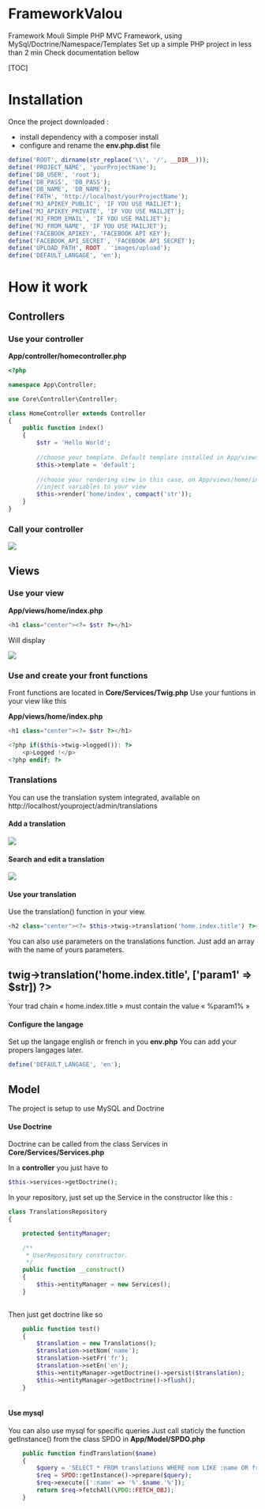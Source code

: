 # FrameworkValou
Framework Mouli
Simple PHP MVC Framework, using MySql/Doctrine/Namespace/Templates
Set up a simple PHP project in less than 2 min
Check documentation bellow

[TOC]

# Installation

Once the project downloaded :
- install dependency with a composer install
- configure and rename the **env.php.dist** file

```php
define('ROOT', dirname(str_replace('\\', '/', __DIR__)));
define('PROJECT_NAME', 'yourProjectName');
define('DB_USER', 'root');
define('DB_PASS', 'DB_PASS');
define('DB_NAME', 'DB_NAME');
define('PATH', 'http://localhost/yourProjectName');
define('MJ_APIKEY_PUBLIC', 'IF YOU USE MAILJET');
define('MJ_APIKEY_PRIVATE', 'IF YOU USE MAILJET');
define('MJ_FROM_EMAIL', 'IF YOU USE MAILJET');
define('MJ_FROM_NAME', 'IF YOU USE MAILJET');
define('FACEBOOK_APIKEY', 'FACEBOOK API KEY');
define('FACEBOOK_API_SECRET', 'FACEBOOK API SECRET');
define('UPLOAD_PATH', ROOT . 'images/upload');
define('DEFAULT_LANGAGE', 'en');

```

# How it work
## Controllers
### Use your controller

**App/controller/homecontroller.php**

```php
<?php

namespace App\Controller;

use Core\Controller\Controller;

class HomeController extends Controller
{
    public function index()
    {
		$str = 'Hello World';
		
		//choose your template. Default template installed in App/views/templates
        $this->template = 'default'; 
		
		//choose your rendering view in this case, on App/views/home/index.php
		//inject variables to your view
        $this->render('home/index', compact('str'));
    }
}
```
### Call your controller

![](https://nsa40.casimages.com/img/2020/02/01/200201040150387769.png)


## Views
### Use your view
**App/views/home/index.php**

```php
<h1 class="center"><?= $str ?></h1>
```
Will display

![](https://nsa40.casimages.com/img/2020/02/01/200201035704116934.png)

### Use and create your front functions

Front functions are located in **Core/Services/Twig.php**
Use your funtions in your view like this

**App/views/home/index.php**
```php
<h1 class="center"><?= $str ?></h1>

<?php if($this->twig->logged()): ?>
	<p>Logged !</p>
<?php endif; ?>
```

### Translations

You can use the translation system integrated, available on http://localhost/youproject/admin/translations

#### Add a translation

![](https://nsa40.casimages.com/img/2020/02/01/200201041615826792.png)

#### Search and edit a translation

![](https://nsa40.casimages.com/img/2020/02/01/200201041733370902.png)

#### Use your translation

Use the translation() function in your view.

```php
<h2 class="center"><?= $this->twig->translation('home.index.title') ?></h2>
```

You can also use parameters on the translations function. Just add an array with the name of yours parameters.

<h2 class="center"><?= $this->twig->translation('home.index.title', ['param1' => $str]) ?></h2>

Your trad chain « home.index.title » must contain the value « %param1% » 

#### Configure the langage

Set up the langage english or french in you **env.php**
You can add your propers langages later.

```php
define('DEFAULT_LANGAGE', 'en');
```

## Model

The project is setup to use MySQL and Doctrine

#### Use Doctrine

Doctrine can be called from the class Services in **Core/Services/Services.php**

In a **controller** you just have to

```php
$this->services->getDoctrine();
```

In your repository, just set up the Service in the constructor like this :

```php
class TranslationsRepository
{

    protected $entityManager;

    /**
     * UserRepository constructor.
     */
    public function __construct()
    {
        $this->entityManager = new Services();
    }
	
```

Then just get doctrine like so

```php
    public function test()
    {
        $translation = new Translations();
        $translation->setNom('name');
        $translation->setFr('fr');
        $translation->setEn('en');
        $this->entityManager->getDoctrine()->persist($translation);
        $this->entityManager->getDoctrine()->flush();
    }
	
```

#### Use mysql

You can also use mysql for specific queries
Just call staticly the function getInstance() from the class SPDO in **App/Model/SPDO.php**

```php
    public function findTranslation($name)
    {
        $query = 'SELECT * FROM translations WHERE nom LIKE :name OR fr LIKE :name OR en LIKE :name LIMIT 5';
        $req = SPDO::getInstance()->prepare($query);
        $req->execute([':name' => '%'.$name.'%']);
        return $req->fetchAll(\PDO::FETCH_OBJ);
    }
	
```
